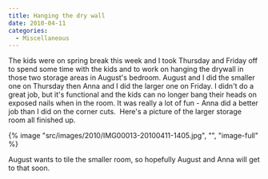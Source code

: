 ```yaml
---
title: Hanging the dry wall
date: 2010-04-11
categories: 
  - Miscellaneous
---
```


The kids were on spring break this week and I took Thursday and Friday off to spend some time with the kids and to work on hanging the drywall in those two storage areas in August's bedroom. August and I did the smaller one on Thursday then Anna and I did the larger one on Friday. I didn't do a great job, but it's functional and the kids can no longer bang their heads on exposed nails when in the room. It was really a lot of fun - Anna did a better job than I did on the corner cuts.  Here's a picture of the larger storage room all finished up.

{% image "src/images/2010/IMG00013-20100411-1405.jpg", "", "image-full" %}

August wants to tile the smaller room, so hopefully August and Anna will get to that soon.

